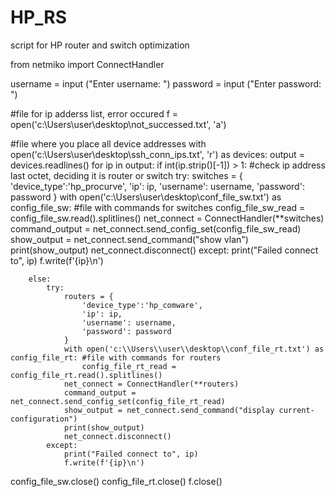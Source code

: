 # HP_RS
script for HP router and switch optimization

from netmiko import ConnectHandler

username = input ("Enter username: ")
password = input ("Enter password: ")


#file for ip adderss list, error occured
f = open('c:\\Users\\user\\desktop\\not_successed.txt', 'a')

#file where you place all device addresses
with open('c:\\Users\\user\\desktop\\ssh_conn_ips.txt', 'r') as devices:
    output = devices.readlines()
    for ip in output:
        if int(ip.strip()[-1]) > 1: #check ip address last octet, deciding it is router or switch
            try:
                switches = {
                    'device_type':'hp_procurve',
                    'ip': ip,
                    'username': username,
                    'password': password
                }
                with open('c:\\Users\\user\\desktop\\conf_file_sw.txt') as config_file_sw: #file with commands for switches
                    config_file_sw_read = config_file_sw.read().splitlines()
                net_connect = ConnectHandler(**switches)
                command_output = net_connect.send_config_set(config_file_sw_read)
                show_output = net_connect.send_command("show vlan")
                print(show_output)
                net_connect.disconnect()
            except:
                print("Failed connect to", ip)
                f.write(f'{ip}\n')
            
        else:
            try:
                routers = {
                    'device_type':'hp_comware',
                    'ip': ip,
                    'username': username,
                    'password': password
                }
                with open('c:\\Users\\user\\desktop\\conf_file_rt.txt') as config_file_rt: #file with commands for routers
                    config_file_rt_read = config_file_rt.read().splitlines()
                net_connect = ConnectHandler(**routers)
                command_output = net_connect.send_config_set(config_file_rt_read)
                show_output = net_connect.send_command("display current-configuration")
                print(show_output)
                net_connect.disconnect()
            except:
                print("Failed connect to", ip)
                f.write(f'{ip}\n')        
config_file_sw.close()
config_file_rt.close()
f.close()
